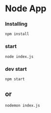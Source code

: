 # Node App

### Installing
```
npm install
```
### start
```
node index.js
```
### dev start 
```
npm start
```
## or 
```
nodemon index.js
```
